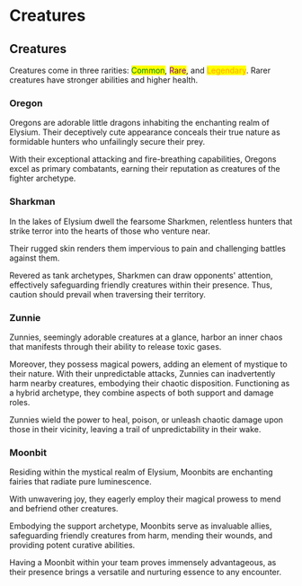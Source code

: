 # Creatures

## Creatures

Creatures come in three rarities: <mark style="color:green;">Common</mark>, <mark style="color:purple;">Rare</mark>, and <mark style="color:orange;">Legendary</mark>. Rarer creatures have stronger abilities and higher health.

### Oregon

Oregons are adorable little dragons inhabiting the enchanting realm of Elysium. Their deceptively cute appearance conceals their true nature as formidable hunters who unfailingly secure their prey.

With their exceptional attacking and fire-breathing capabilities, Oregons excel as primary combatants, earning their reputation as creatures of the fighter archetype.

### Sharkman

In the lakes of Elysium dwell the fearsome Sharkmen, relentless hunters that strike terror into the hearts of those who venture near.

Their rugged skin renders them impervious to pain and challenging battles against them.

Revered as tank archetypes, Sharkmen can draw opponents' attention, effectively safeguarding friendly creatures within their presence. Thus, caution should prevail when traversing their territory.

### Zunnie

Zunnies, seemingly adorable creatures at a glance, harbor an inner chaos that manifests through their ability to release toxic gases.

Moreover, they possess magical powers, adding an element of mystique to their nature. With their unpredictable attacks, Zunnies can inadvertently harm nearby creatures, embodying their chaotic disposition. Functioning as a hybrid archetype, they combine aspects of both support and damage roles.

Zunnies wield the power to heal, poison, or unleash chaotic damage upon those in their vicinity, leaving a trail of unpredictability in their wake.

### Moonbit

Residing within the mystical realm of Elysium, Moonbits are enchanting fairies that radiate pure luminescence.

With unwavering joy, they eagerly employ their magical prowess to mend and befriend other creatures.

Embodying the support archetype, Moonbits serve as invaluable allies, safeguarding friendly creatures from harm, mending their wounds, and providing potent curative abilities.

Having a Moonbit within your team proves immensely advantageous, as their presence brings a versatile and nurturing essence to any encounter.
